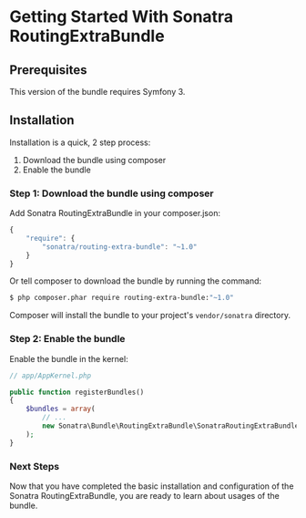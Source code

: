 Getting Started With Sonatra RoutingExtraBundle
===============================================

## Prerequisites

This version of the bundle requires Symfony 3.

## Installation

Installation is a quick, 2 step process:

1. Download the bundle using composer
2. Enable the bundle

### Step 1: Download the bundle using composer

Add Sonatra RoutingExtraBundle in your composer.json:

```js
{
    "require": {
        "sonatra/routing-extra-bundle": "~1.0"
    }
}
```

Or tell composer to download the bundle by running the command:

```bash
$ php composer.phar require routing-extra-bundle:"~1.0"
```

Composer will install the bundle to your project's `vendor/sonatra` directory.

### Step 2: Enable the bundle

Enable the bundle in the kernel:

```php
// app/AppKernel.php

public function registerBundles()
{
    $bundles = array(
        // ...
        new Sonatra\Bundle\RoutingExtraBundle\SonatraRoutingExtraBundle(),
    );
}
```

### Next Steps

Now that you have completed the basic installation and configuration of the
Sonatra RoutingExtraBundle, you are ready to learn about usages of the bundle.
